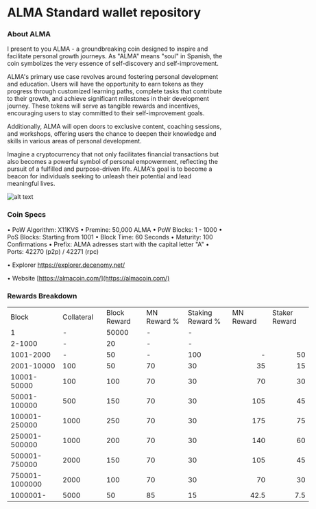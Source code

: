 ALMA Standard wallet repository
=====================================

### About ALMA

I present to you ALMA - a groundbreaking coin designed to inspire and facilitate personal growth journeys. As "ALMA" means "soul" in Spanish, the coin symbolizes the very essence of self-discovery and self-improvement.

ALMA's primary use case revolves around fostering personal development and education. Users will have the opportunity to earn tokens as they progress through customized learning paths, complete tasks that contribute to their growth, and achieve significant milestones in their development journey. These tokens will serve as tangible rewards and incentives, encouraging users to stay committed to their self-improvement goals.

Additionally, ALMA will open doors to exclusive content, coaching sessions, and workshops, offering users the chance to deepen their knowledge and skills in various areas of personal development.

Imagine a cryptocurrency that not only facilitates financial transactions but also becomes a powerful symbol of personal empowerment, reflecting the pursuit of a fulfilled and purpose-driven life. ALMA's goal is to become a beacon for individuals seeking to unleash their potential and lead meaningful lives.

![alt text](https://cdn0.psicologia-online.com/es/posts/9/4/1/que_es_el_alma_en_psicologia_5149_orig.jpg)


### Coin Specs

• PoW Algorithm: X11KVS
• Premine: 50,000 ALMA
• PoW Blocks: 1 - 1000
• PoS Blocks: Starting from 1001
• Block Time: 60 Seconds
• Maturity: 100 Confirmations
• Prefix: ALMA adresses start with the capital letter "A"
• Ports: 42270  (p2p) / 42271  (rpc)

• Explorer https://explorer.decenomy.net/

• Website [https://almacoin.com/](https://almacoin.com/)

### Rewards Breakdown
<table border=0 cellpadding=0 cellspacing=0 width=701 class=xl6553517252
 style='border-collapse:collapse;table-layout:fixed;width:528pt'>
 <col class=xl6553517252 width=139 style='mso-width-source:userset;mso-width-alt:
 4785;width:104pt'>
 <col class=xl6553517252 width=107 span=2 style='mso-width-source:userset;
 mso-width-alt:3702;width:81pt'>
 <col class=xl6553517252 width=134 style='mso-width-source:userset;mso-width-alt:
 4608;width:100pt'>
 <col class=xl6553517252 width=107 span=2 style='mso-width-source:userset;
 mso-width-alt:3702;width:81pt'>
 <tr height=21 style='mso-height-source:userset;height:15.75pt'>
  <td height=21 class=xl6317252 width=150 style='height:15.75pt;width:104pt'>Block</td>
  <td class=xl6317252 width=107 style='width:81pt'>Collateral</td>
  <td class=xl6317252 width=107 style='width:81pt'>Block Reward</td>
  <td class=xl6317252 width=107 style='width:81pt'>MN Reward %</td>
  <td class=xl6317252 width=134 style='width:100pt'>Staking Reward %</td>
  <td class=xl6317252 width=107 style='width:81pt'>MN Reward</td>
  <td class=xl6317252 width=107 style='width:81pt'>Staker Reward</td>
 </tr>
 <tr height=21 style='mso-height-source:userset;height:15.75pt'>
  <td height=21 class=xl6417252 style='height:15.75pt'>1</td>
  <td class=xl6517252>-</td>
  <td class=xl6517252>50000</td>
  <td class=xl6617252>-</td>
  <td class=xl6617252>-</td>
  <td class=xl6717252></td>
  <td class=xl6553517252></td>
 </tr>
 <tr height=21 style='mso-height-source:userset;height:15.75pt'>
  <td height=21 class=xl6417252 style='height:15.75pt'>2-1000</td>
  <td class=xl6517252>-</td>
  <td class=xl6617252>20</td>
  <td class=xl6617252>-</td>
  <td class=xl6617252>-</td>
  <td class=xl6717252 align=right></td>
  <td class=xl6817252 align=right></td>
 </tr>
 <tr height=21 style='mso-height-source:userset;height:15.75pt'>
  <td height=21 class=xl6417252 style='height:15.75pt'>1001-2000</td>
  <td class=xl6517252>-</td>
  <td class=xl6617252>50</td>
  <td class=xl6617252>-</td>
  <td class=xl6617252>100</td>
  <td class=xl6717252 align=right>-</td>
  <td class=xl6817252 align=right>50</td>
 </tr>
 <tr height=21 style='mso-height-source:userset;height:15.75pt'>
  <td height=21 class=xl6417252 style='height:15.75pt'>2001-10000</td>
  <td class=xl6517252>100</td>
  <td class=xl6617252>50</td>
  <td class=xl6617252>70</td>
  <td class=xl6617252>30</td>
  <td class=xl6717252 align=right>35</td>
  <td class=xl6817252 align=right>15</td>
 </tr>
 <tr height=21 style='mso-height-source:userset;height:15.75pt'>
  <td height=21 class=xl6417252 style='height:15.75pt'>10001-50000</td>
  <td class=xl6517252>100</td>
  <td class=xl6617252>100</td>
  <td class=xl6617252>70</td>
  <td class=xl6617252>30</td>
  <td class=xl6717252 align=right>70</td>
  <td class=xl6817252 align=right>30</td>
 </tr>
 <tr height=21 style='mso-height-source:userset;height:15.75pt'>
  <td height=21 class=xl6417252 style='height:15.75pt'>50001-100000</td>
  <td class=xl6517252>500</td>
  <td class=xl6617252>150</td>
  <td class=xl6617252>70</td>
  <td class=xl6617252>30</td>
  <td class=xl6717252 align=right>105</td>
  <td class=xl6817252 align=right>45</td>
 </tr>
 <tr height=21 style='mso-height-source:userset;height:15.75pt'>
  <td height=21 class=xl6417252 style='height:15.75pt'>100001-250000</td>
  <td class=xl6517252>1000</td>
  <td class=xl6617252>250</td>
  <td class=xl6617252>70</td>
  <td class=xl6617252>30</td>
  <td class=xl6717252 align=right>175</td>
  <td class=xl6817252 align=right>75</td>
 </tr>
 <tr height=21 style='mso-height-source:userset;height:15.75pt'>
  <td height=21 class=xl6417252 style='height:15.75pt'>250001-500000</td>
  <td class=xl6517252>1000</td>
  <td class=xl6617252>200</td>
  <td class=xl6617252>70</td>
  <td class=xl6617252>30</td>
  <td class=xl6717252 align=right>140</td>
  <td class=xl6817252 align=right>60</td>
 </tr>
 <tr height=21 style='mso-height-source:userset;height:15.75pt'>
  <td height=21 class=xl6417252 style='height:15.75pt'>500001-750000</td>
  <td class=xl6517252>2000</td>
  <td class=xl6617252>150</td>
  <td class=xl6617252>70</td>
  <td class=xl6617252>30</td>
  <td class=xl6717252 align=right>105</td>
  <td class=xl6817252 align=right>45</td>
 </tr>
 <tr height=21 style='mso-height-source:userset;height:15.75pt'>
   <td height=21 class=xl6417252 style='height:15.75pt'>750001-1000000</td>
   <td class=xl6517252>2000</td>
   <td class=xl6617252>100</td>
   <td class=xl6617252>70</td>
   <td class=xl6617252>30</td>
   <td class=xl6717252 align=right>70</td>
   <td class=xl6817252 align=right>30</td>
 </tr>
 <tr height=21 style='mso-height-source:userset;height:15.75pt'>
  <td height=21 class=xl6417252 style='height:15.75pt'>1000001-</td>
  <td class=xl6517252>5000</td>
  <td class=xl6617252>50</td>
  <td class=xl6617252>85</td>
  <td class=xl6617252>15</td>
  <td class=xl6717252 align=right>42.5</td>
  <td class=xl6817252 align=right>7.5</td>
 </tr>
 </table>
